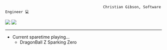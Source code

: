                                                 Christian Gibson, Software Engineer 💻
<div>



<img src="https://github-readme-stats.vercel.app/api/top-langs/?username=Christian-Gibson&layout=pie&langs_count=7&theme=transparent"/>   
<img src="https://github-readme-stats.vercel.app/api?username=Christian-Gibson&theme=transparent&hide_rank=true"/>
   
</div>

-----
      
- Current sparetime playing...
     - DragonBall Z Sparking Zero




<!---
Christian-Gibson/Christian-Gibson is a ✨ special ✨ repository because its `README.md` (this file) appears on your GitHub profile.
You can click the Preview link to take a look at your changes.
--->

